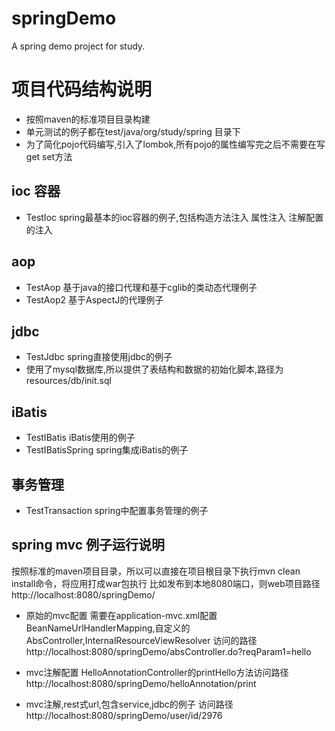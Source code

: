 # springDemo
A spring demo project for study.

项目代码结构说明
========

* 按照maven的标准项目目录构建
* 单元测试的例子都在test/java/org/study/spring 目录下
* 为了简化pojo代码编写,引入了lombok,所有pojo的属性编写完之后不需要在写get set方法

ioc 容器
------

* TestIoc spring最基本的ioc容器的例子,包括构造方法注入 属性注入 注解配置的注入

aop
---

* TestAop 基于java的接口代理和基于cglib的类动态代理例子
* TestAop2 基于AspectJ的代理例子

jdbc
----

* TestJdbc spring直接使用jdbc的例子
* 使用了mysql数据库,所以提供了表结构和数据的初始化脚本,路径为resources/db/init.sql

iBatis
------

* TestIBatis iBatis使用的例子
* TestIBatisSpring spring集成iBatis的例子

事务管理
----

* TestTransaction spring中配置事务管理的例子

spring mvc 例子运行说明
-----------------

按照标准的maven项目目录，所以可以直接在项目根目录下执行mvn clean install命令，将应用打成war包执行
比如发布到本地8080端口，则web项目路径
http://localhost:8080/springDemo/

* 原始的mvc配置
需要在application-mvc.xml配置 BeanNameUrlHandlerMapping,自定义的AbsController,InternalResourceViewResolver
访问的路径
http://localhost:8080/springDemo/absController.do?reqParam1=hello

* mvc注解配置
HelloAnnotationController的printHello方法访问路径
http://localhost:8080/springDemo/helloAnnotation/print

* mvc注解,rest式url,包含service,jdbc的例子
访问路径
http://localhost:8080/springDemo/user/id/2976



